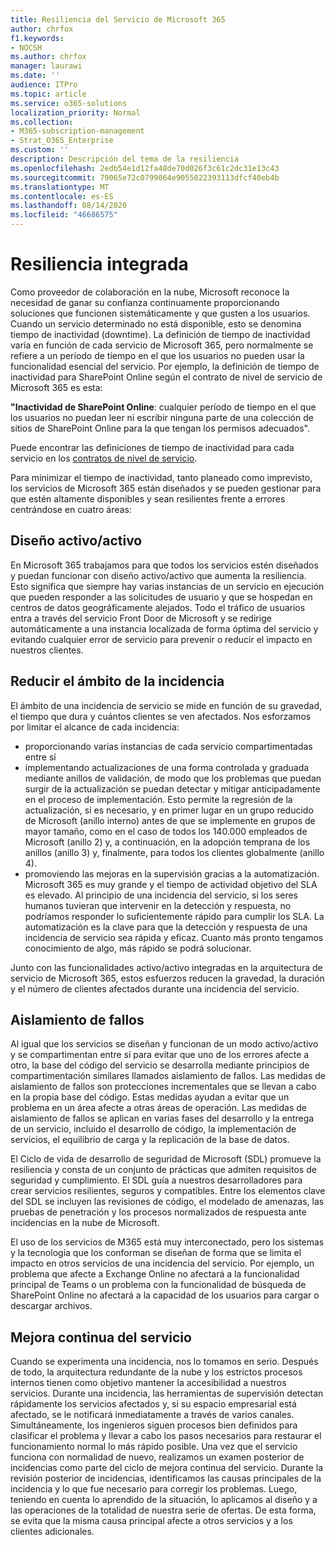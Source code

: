 ```yaml
---
title: Resiliencia del Servicio de Microsoft 365
author: chrfox
f1.keywords:
- NOCSH
ms.author: chrfox
manager: laurawi
ms.date: ''
audience: ITPro
ms.topic: article
ms.service: o365-solutions
localization_priority: Normal
ms.collection:
- M365-subscription-management
- Strat_O365_Enterprise
ms.custom: ''
description: Descripción del tema de la resiliencia
ms.openlocfilehash: 2edb54e1d12fa48de70d026f3c61c2dc31e13c43
ms.sourcegitcommit: 79065e72c0799064e9055022393113dfcf40eb4b
ms.translationtype: MT
ms.contentlocale: es-ES
ms.lasthandoff: 08/14/2020
ms.locfileid: "46686575"
---
```

# <a name="built-in-resiliency"></a>Resiliencia integrada

Como proveedor de colaboración en la nube, Microsoft reconoce la necesidad de ganar su confianza continuamente proporcionando soluciones que funcionen sistemáticamente y que gusten a los usuarios. Cuando un servicio determinado no está disponible, esto se denomina tiempo de inactividad (downtime). La definición de tiempo de inactividad varía en función de cada servicio de Microsoft 365, pero normalmente se refiere a un período de tiempo en el que los usuarios no pueden usar la funcionalidad esencial del servicio. Por ejemplo, la definición de tiempo de inactividad para SharePoint Online según el contrato de nivel de servicio de Microsoft 365 es esta:

**"Inactividad de SharePoint Online**: cualquier período de tiempo en el que los usuarios no puedan leer ni escribir ninguna parte de una colección de sitios de SharePoint Online para la que tengan los permisos adecuados".

Puede encontrar las definiciones de tiempo de inactividad para cada servicio en los [contratos de nivel de servicio](https://www.microsoftvolumelicensing.com/DocumentSearch.aspx?Mode=3&DocumentTypeId=37).

Para minimizar el tiempo de inactividad, tanto planeado como imprevisto, los servicios de Microsoft 365 están diseñados y se pueden gestionar para que estén altamente disponibles y sean resilientes frente a errores centrándose en cuatro áreas:

## <a name="activeactive-design"></a>Diseño activo/activo

En Microsoft 365 trabajamos para que todos los servicios estén diseñados y puedan funcionar con diseño activo/activo que aumenta la resiliencia. Esto significa que siempre hay varias instancias de un servicio en ejecución que pueden responder a las solicitudes de usuario y que se hospedan en centros de datos geográficamente alejados. Todo el tráfico de usuarios entra a través del servicio Front Door de Microsoft y se redirige automáticamente a una instancia localizada de forma óptima del servicio y evitando cualquier error de servicio para prevenir o reducir el impacto en nuestros clientes.

## <a name="reduce-incident-scope"></a>Reducir el ámbito de la incidencia

El ámbito de una incidencia de servicio se mide en función de su gravedad, el tiempo que dura y cuántos clientes se ven afectados. Nos esforzamos por limitar el alcance de cada incidencia:

- proporcionando varias instancias de cada servicio compartimentadas entre sí
- implementando actualizaciones de una forma controlada y graduada mediante anillos de validación, de modo que los problemas que puedan surgir de la actualización se puedan detectar y mitigar anticipadamente en el proceso de implementación. Esto permite la regresión de la actualización, si es necesario, y en primer lugar en un grupo reducido de Microsoft (anillo interno) antes de que se implemente en grupos de mayor tamaño, como en el caso de todos los 140.000 empleados de Microsoft (anillo 2) y, a continuación, en la adopción temprana de los anillos (anillo 3) y, finalmente, para todos los clientes globalmente (anillo 4).
- promoviendo las mejoras en la supervisión gracias a la automatización. Microsoft 365 es muy grande y el tiempo de actividad objetivo del SLA es elevado. Al principio de una incidencia del servicio, si los seres humanos tuvieran que intervenir en la detección y respuesta, no podríamos responder lo suficientemente rápido para cumplir los SLA. La automatización es la clave para que la detección y respuesta de una incidencia de servicio sea rápida y eficaz. Cuanto más pronto tengamos conocimiento de algo, más rápido se podrá solucionar.

Junto con las funcionalidades activo/activo integradas en la arquitectura de servicio de Microsoft 365, estos esfuerzos reducen la gravedad, la duración y el número de clientes afectados durante una incidencia del servicio.  

## <a name="fault-isolation"></a>Aislamiento de fallos

Al igual que los servicios se diseñan y funcionan de un modo activo/activo y se compartimentan entre sí para evitar que uno de los errores afecte a otro, la base del código del servicio se desarrolla mediante principios de compartimentación similares llamados aislamiento de fallos. Las medidas de aislamiento de fallos son protecciones incrementales que se llevan a cabo en la propia base del código. Estas medidas ayudan a evitar que un problema en un área afecte a otras áreas de operación.
Las medidas de aislamiento de fallos se aplican en varias fases del desarrollo y la entrega de un servicio, incluido el desarrollo de código, la implementación de servicios, el equilibrio de carga y la replicación de la base de datos.

El Ciclo de vida de desarrollo de seguridad de Microsoft (SDL) promueve la resiliencia y consta de un conjunto de prácticas que admiten requisitos de seguridad y cumplimiento. El SDL guía a nuestros desarrolladores para crear servicios resilientes, seguros y compatibles. Entre los elementos clave del SDL se incluyen las revisiones de código, el modelado de amenazas, las pruebas de penetración y los procesos normalizados de respuesta ante incidencias en la nube de Microsoft.

El uso de los servicios de M365 está muy interconectado, pero los sistemas y la tecnología que los conforman se diseñan de forma que se limita el impacto en otros servicios de una incidencia del servicio. Por ejemplo, un problema que afecte a Exchange Online no afectará a la funcionalidad principal de Teams o un problema con la funcionalidad de búsqueda de SharePoint Online no afectará a la capacidad de los usuarios para cargar o descargar archivos.

## <a name="continuous-service-improvement"></a>Mejora continua del servicio

Cuando se experimenta una incidencia, nos lo tomamos en serio. Después de todo, la arquitectura redundante de la nube y los estrictos procesos internos tienen como objetivo mantener la accesibilidad a nuestros servicios. Durante una incidencia, las herramientas de supervisión detectan rápidamente los servicios afectados y, si su espacio empresarial está afectado, se le notificará inmediatamente a través de varios canales. Simultáneamente, los ingenieros siguen procesos bien definidos para clasificar el problema y llevar a cabo los pasos necesarios para restaurar el funcionamiento normal lo más rápido posible. Una vez que el servicio funciona con normalidad de nuevo, realizamos un examen posterior de incidencias como parte del ciclo de mejora continua del servicio. Durante la revisión posterior de incidencias, identificamos las causas principales de la incidencia y lo que fue necesario para corregir los problemas. Luego, teniendo en cuenta lo aprendido de la situación, lo aplicamos al diseño y a las operaciones de la totalidad de nuestra serie de ofertas. De esta forma, se evita que la misma causa principal afecte a otros servicios y a los clientes adicionales.
